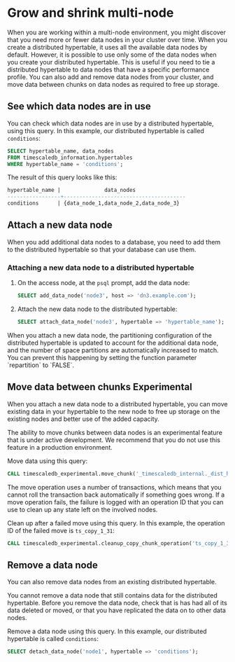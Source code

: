 # Grow and shrink multi-node
When you are working within a multi-node environment, you might discover that
you need more or fewer data nodes in your cluster over time. When you create a
distributed hypertable, it uses all the available data nodes by default.
However, it is possible to use only some of the data nodes when you create your
distributed hypertable. This is useful if you need to tie a distributed
hypertable to data nodes that have a specific performance profile. You can also
add and remove data nodes from your cluster, and move data between chunks on
data nodes as required to free up storage.

## See which data nodes are in use
You can check which data nodes are in use by a distributed hypertable, using
this query. In this example, our distributed hypertable is called
`conditions`:
```sql
SELECT hypertable_name, data_nodes
FROM timescaledb_information.hypertables
WHERE hypertable_name = 'conditions';
```

The result of this query looks like this:
```sql
hypertable_name |              data_nodes
-----------------+---------------------------------------
conditions      | {data_node_1,data_node_2,data_node_3}
```

## Attach a new data node
When you add additional data nodes to a database, you need to add them to the
distributed hypertable so that your database can use them.

<procedure>

### Attaching a new data node to a distributed hypertable
1.  On the access node, at the `psql` prompt, add the data node:
    ```sql
    SELECT add_data_node('node3', host => 'dn3.example.com');
    ```
1.  Attach the new data node to the distributed hypertable:
    ```sql
    SELECT attach_data_node('node3', hypertable => 'hypertable_name');
    ```

<highlight type="important">
When you attach a new data node, the partitioning configuration of the
distributed hypertable is updated to account for the additional data node, and
the number of space partitions are automatically increased to match. You can
prevent this happening by setting the function parameter `repartition` to
`FALSE`.
</highlight>

</procedure>

## Move data between chunks <tag type="experimental">Experimental</tag>
When you attach a new data node to a distributed hypertable, you can move
existing data in your hypertable to the new node to free up storage on the
existing nodes and better use of the added capacity.

<highlight type="warning">
The ability to move chunks between data nodes is an experimental feature that is
under active development. We recommend that you do not use this feature in a
production environment.
</highlight>

Move data using this query:
```sql
CALL timescaledb_experimental.move_chunk('_timescaledb_internal._dist_hyper_1_1_chunk', 'data_node_3', 'data_node_2');
```

The move operation uses a number of transactions, which means that you cannot
roll the transaction back automatically if something goes wrong. If a move
operation fails, the failure is logged with an operation ID that you can use to
clean up any state left on the involved nodes.

Clean up after a failed move using this query. In this example, the operation ID
of the failed move is `ts_copy_1_31`:
```sql
CALL timescaledb_experimental.cleanup_copy_chunk_operation('ts_copy_1_31');
```

## Remove a data node
You can also remove data nodes from an existing distributed hypertable.

<highlight type="warning">
You cannot remove a data node that still contains data for the distributed
hypertable. Before you remove the data node, check that is has had all of its
data deleted or moved, or that you have replicated the data on to other data
nodes.
</highlight>

Remove a data node using this query. In this example, our distributed hypertable
is called `conditions`:
```sql
SELECT detach_data_node('node1', hypertable => 'conditions');
```
